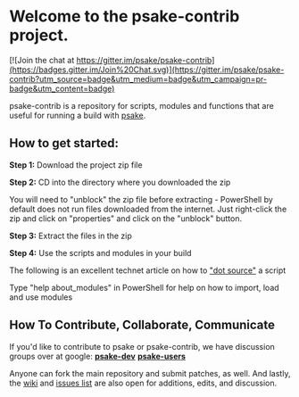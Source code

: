 ﻿Welcome to the psake-contrib project.
=====================================

[![Join the chat at https://gitter.im/psake/psake-contrib](https://badges.gitter.im/Join%20Chat.svg)](https://gitter.im/psake/psake-contrib?utm_source=badge&utm_medium=badge&utm_campaign=pr-badge&utm_content=badge)

psake-contrib is a repository for scripts, modules and functions that are useful for running a build with [psake](http://github.com/JamesKovacs/psake).


## How to get started:

**Step 1:** Download the project zip file 

**Step 2:** CD into the directory where you downloaded the zip 

You will need to "unblock" the zip file before extracting - PowerShell by default does not run files downloaded from the internet.
Just right-click the zip and click on "properties" and click on the "unblock" button.

**Step 3:** Extract the files in the zip

**Step 4:** Use the scripts and modules in your build 

The following is an excellent technet article on how to ["dot source"](http://technet.microsoft.com/en-us/library/ee176949.aspx) a script

Type "help about_modules" in PowerShell for help on how to import, load and use modules

## How To Contribute, Collaborate, Communicate

If you'd like to contribute to psake or psake-contrib, we have discussion groups over at google: **[psake-dev](http://groups.google.com/group/psake-dev)** **[psake-users](http://groups.google.com/group/psake-users)**

Anyone can fork the main repository and submit patches, as well. And lastly, the [wiki](http://wiki.github.com/JamesKovacs/psake-contrib/) and [issues list](http://github.com/JamesKovacs/psake-contrib/issues) are also open for additions, edits, and discussion.
